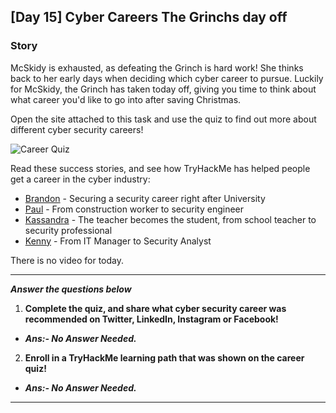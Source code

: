 ## [Day 15] Cyber Careers The Grinchs day off

### Story

McSkidy is exhausted, as defeating the Grinch is hard work! She thinks back to her early days when deciding which cyber career to pursue. Luckily for McSkidy, the Grinch has taken today off, giving you time to think about what career you'd like to go into after saving Christmas.

Open the site attached to this task and use the quiz to find out more about different cyber security careers!

![Career Quiz](https://github.com/vrbait1107/CTF_WRITEUPS/blob/main/TryHackMe/images/Advent-of-cyber-3/Day-15/Picture-1.png "Career Quiz")

Read these success stories, and see how TryHackMe has helped people get a career in the cyber industry:

- [Brandon](https://tryhackme.com/resources/blog/brandons-success-story) - Securing a security career right after University
- [Paul](https://tryhackme.com/resources/blog/construction-worker-to-security-engineer-how-paul-used-tryhackme-to-land-his-first-job-in-security) - From construction worker to security engineer
- [Kassandra](https://tryhackme.com/resources/blog/the-teacher-becomes-the-student) - The teacher becomes the student, from school teacher to security professional
- [Kenny](https://tryhackme.com/resources/blog/kennys-success-story) - From IT Manager to Security Analyst

There is no video for today.

---

**_Answer the questions below_**

1. **Complete the quiz, and share what cyber security career was recommended on Twitter, LinkedIn, Instagram or Facebook!**

- **_Ans:- No Answer Needed._**

2. **Enroll in a TryHackMe learning path that was shown on the career quiz!**

- **_Ans:- No Answer Needed._**

---
